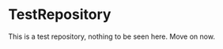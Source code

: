 TestRepository
==============

This is a test repository, nothing to be seen here. Move on now.  
 
 
   
     
   
          
   
    
  
    
   
    
   
 
  
   
 
 
  
 
 
 
